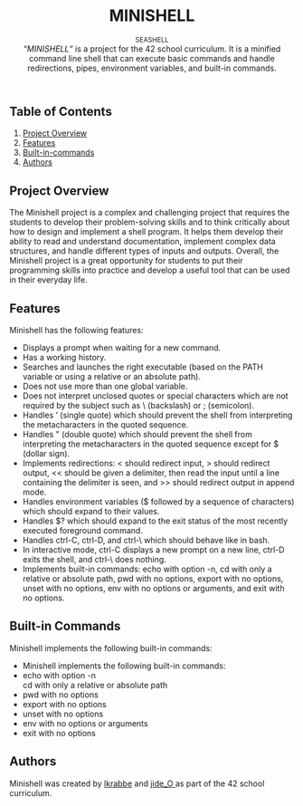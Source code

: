 <div style="text-align:center">
    <h1 >
        MINISHELL
    </h1>
    <sub>SEASHELL</sub>
    <!-- <sub>by <a href="https://github.com/larskrabbe" target="_blank">&lt;larskrabbe&gt;</a> and <a href="https://github.com/JideOgunlana" target="_blank">&lt;jide_O&gt;</a></sub> -->
</div>
<header>
    <blockquote">
        <i><q>MINISHELL</q></i> is a project for the 42 school curriculum. It is a minified command line shell that can execute basic commands and handle redirections, pipes, environment variables, and built-in commands.
    </blockquote>
</header>
<nav>
    <h2>Table of Contents</h2>
    <ol>
        <li><a href=#overview>Project Overview</a></li>
        <li><a href="#features">Features</a></li>
        <li><a href="#built-in">Built-in-commands</a></li>
        <li><a href="#authors">Authors</a></li>
    </ol>
<nav>
<main>
    <section id="overview">
        <h2>Project Overview</h2>
        <p>
            The Minishell project is a complex and challenging project that requires the students to develop their problem-solving skills and to think critically about how to design and implement a shell program. It helps them develop their ability to read and understand documentation, implement complex data structures, and handle different types of inputs and outputs. Overall, the Minishell project is a great opportunity for students to put their programming skills into practice and develop a useful tool that can be used in their everyday life.
        </p>
    </section >
    <section id="features">
      <h2>Features</h2>
        <p>
            Minishell has the following features:
        </p>
        <ul>
            <li>
                Displays a prompt when waiting for a new command.
            </li>
            <li>
                Has a working history.
            </li>
            <li>
                Searches and launches the right executable (based on the PATH variable or using a relative or an absolute path).
            </li>
            <li>
                Does not use more than one global variable.
            </li>
            <li>
                Does not interpret unclosed quotes or special characters which are not required by the subject such as \ (backslash) or ; (semicolon).
            </li>
            <li>
                Handles ’ (single quote) which should prevent the shell from interpreting the metacharacters in the quoted sequence.
            </li>
            <li>
                Handles " (double quote) which should prevent the shell from interpreting the metacharacters in the quoted sequence except for $ (dollar sign).
            </li>
            <li>
                Implements redirections: < should redirect input, > should redirect output, << should be given a delimiter, then read the input until a line containing the delimiter is seen, and >> should redirect output in append mode.
            </li>
            <li>
                Handles environment variables ($ followed by a sequence of characters) which should expand to their values.
            </li>
            <li>
                Handles $? which should expand to the exit status of the most recently executed foreground command.
            </li>
            <li>
                Handles ctrl-C, ctrl-D, and ctrl-\ which should behave like in bash.
            </li>
            <li>
                In interactive mode, ctrl-C displays a new prompt on a new line, ctrl-D exits the shell, and ctrl-\ does nothing.
            </li>
            <li>
                Implements built-in commands: echo with option -n, cd with only a relative or absolute path, pwd with no options, export with no options, unset with no options, env with no options or arguments, and exit with no options.
            </li>
        </ul>
    </section>
    <section id="built-in">
        <h2>Built-in Commands</h2>
        <p>
            Minishell implements the following built-in commands:
        </p>
        <ul>
            <li>
                Minishell implements the following built-in commands:
            </li>
            <li>
                echo with option -n
            </li>
            </li>
                cd with only a relative or absolute path
            </li>
            <li>
                pwd with no options
            </li>
            <li>
                export with no options
            </li>
            <li>
                unset with no options
            </li>
            <li>
                env with no options or arguments
            </li>
            <li>
                exit with no options
            </li>
        </ul>
    </section>
    <section id="authors">
        <h2>Authors</h2>
        <p>
            Minishell was created by <a href="https://github.com/larskrabbe" target="_blank">lkrabbe</a> and <a href="https://github.com/JideOgunlana" target="_blank">jide_O </a> as part of the 42 school curriculum.
        </p>
    </section>
</main>